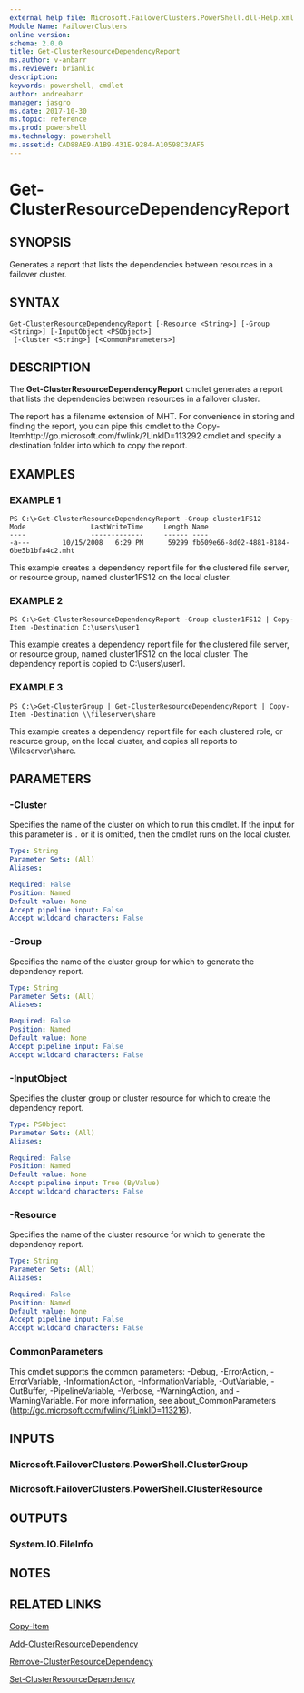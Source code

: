 ```yaml
---
external help file: Microsoft.FailoverClusters.PowerShell.dll-Help.xml
Module Name: FailoverClusters
online version: 
schema: 2.0.0
title: Get-ClusterResourceDependencyReport
ms.author: v-anbarr
ms.reviewer: brianlic
description: 
keywords: powershell, cmdlet
author: andreabarr
manager: jasgro
ms.date: 2017-10-30
ms.topic: reference
ms.prod: powershell
ms.technology: powershell
ms.assetid: CAD88AE9-A1B9-431E-9284-A10598C3AAF5
---
```


# Get-ClusterResourceDependencyReport

## SYNOPSIS
Generates a report that lists the dependencies between resources in a failover cluster.

## SYNTAX

```
Get-ClusterResourceDependencyReport [-Resource <String>] [-Group <String>] [-InputObject <PSObject>]
 [-Cluster <String>] [<CommonParameters>]
```

## DESCRIPTION
The **Get-ClusterResourceDependencyReport** cmdlet generates a report that lists the dependencies between resources in a failover cluster.

The report has a filename extension of MHT.
For convenience in storing and finding the report, you can pipe this cmdlet to the Copy-Itemhttp://go.microsoft.com/fwlink/?LinkID=113292 cmdlet and specify a destination folder into which to copy the report.

## EXAMPLES

### EXAMPLE 1
```
PS C:\>Get-ClusterResourceDependencyReport -Group cluster1FS12
Mode                LastWriteTime     Length Name 
----                -------------     ------ ---- 
-a---        10/15/2008   6:29 PM      59299 fb509e66-8d02-4881-8184-6be5b1bfa4c2.mht
```

This example creates a dependency report file for the clustered file server, or resource group, named cluster1FS12 on the local cluster.

### EXAMPLE 2
```
PS C:\>Get-ClusterResourceDependencyReport -Group cluster1FS12 | Copy-Item -Destination C:\users\user1
```

This example creates a dependency report file for the clustered file server, or resource group, named cluster1FS12 on the local cluster.
The dependency report is copied to C:\users\user1.

### EXAMPLE 3
```
PS C:\>Get-ClusterGroup | Get-ClusterResourceDependencyReport | Copy-Item -Destination \\fileserver\share
```

This example creates a dependency report file for each clustered role, or resource group, on the local cluster, and copies all reports to \\\\fileserver\share.

## PARAMETERS

### -Cluster
Specifies the name of the cluster on which to run this cmdlet.
If the input for this parameter is `.` or it is omitted, then the cmdlet runs on the local cluster.

```yaml
Type: String
Parameter Sets: (All)
Aliases: 

Required: False
Position: Named
Default value: None
Accept pipeline input: False
Accept wildcard characters: False
```

### -Group
Specifies the name of the cluster group for which to generate the dependency report.

```yaml
Type: String
Parameter Sets: (All)
Aliases: 

Required: False
Position: Named
Default value: None
Accept pipeline input: False
Accept wildcard characters: False
```

### -InputObject
Specifies the cluster group or cluster resource for which to create the dependency report.

```yaml
Type: PSObject
Parameter Sets: (All)
Aliases: 

Required: False
Position: Named
Default value: None
Accept pipeline input: True (ByValue)
Accept wildcard characters: False
```

### -Resource
Specifies the name of the cluster resource for which to generate the dependency report.

```yaml
Type: String
Parameter Sets: (All)
Aliases: 

Required: False
Position: Named
Default value: None
Accept pipeline input: False
Accept wildcard characters: False
```

### CommonParameters
This cmdlet supports the common parameters: -Debug, -ErrorAction, -ErrorVariable, -InformationAction, -InformationVariable, -OutVariable, -OutBuffer, -PipelineVariable, -Verbose, -WarningAction, and -WarningVariable. For more information, see about_CommonParameters (http://go.microsoft.com/fwlink/?LinkID=113216).

## INPUTS

### Microsoft.FailoverClusters.PowerShell.ClusterGroup

### Microsoft.FailoverClusters.PowerShell.ClusterResource

## OUTPUTS

### System.IO.FileInfo

## NOTES

## RELATED LINKS

[Copy-Item](http://go.microsoft.com/fwlink/?LinkID=113292)

[Add-ClusterResourceDependency](./Add-ClusterResourceDependency.md)

[Remove-ClusterResourceDependency](./Remove-ClusterResourceDependency.md)

[Set-ClusterResourceDependency](./Set-ClusterResourceDependency.md)

